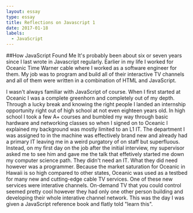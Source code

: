 ```yaml
---
layout: essay
type: essay
title: Reflections on Javascript 1
date: 2017-01-18
labels:
  - JavaScript
---
```


##How JavaScript Found Me
It's probably been about six or seven years since I last wrote in Javascript regularly. Earlier in my life I worked for Oceanic Time Warner cable where I worked as a software engineer for them. My job was to program and build all of their interactive TV channels and all of them were written in a combination of HTML and JavaScript.

I wasn't always familiar with JavaScript of course. When I first started at Oceanic I was a complete greenhorn and completely out of my depth. Through a lucky break and knowing the right people I landed an internship opportunity right out of high school at not even eighteen years old. In high school I took a few A+ courses and bumbled my way through basic hardware and networking classes so when I signed on to Oceanic I explained my background was mostly limited to an L1 IT. The department I was assigned to in the machine was effectively brand new and already had a primary IT leaving me in a weird purgatory of on staff but superfluous. Instead, on my first day on the job after the initial interview, my supervisor asked me to see him and gave me the talk that effetively started me down my computer science path. They didn't need an IT. What they did need however was a programmer. Because the market saturation for Oceanic in Hawaii is so high compared to other states, Oceanic was used as a testbed for many new and cutting-edge cable TV services. One of these new services were interative channels. On-demand TV that you could control seemed pretty cool however they had only one other person building and developing their whole interative channel network. This was the day I was given a JavaScript reference book and flatly told "learn this".

